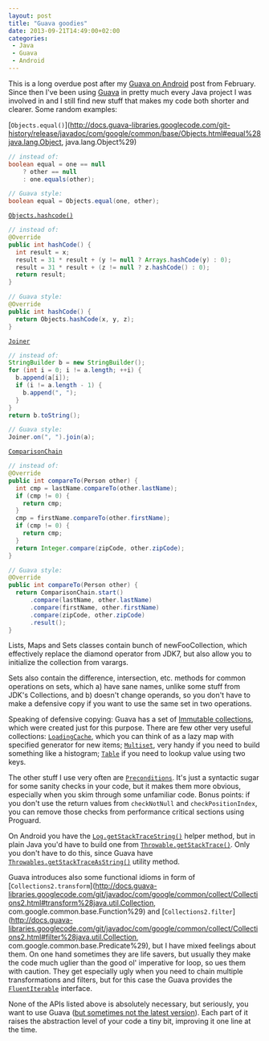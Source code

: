 ```yaml
---
layout: post
title: "Guava goodies"
date: 2013-09-21T14:49:00+02:00
categories:
 - Java
 - Guava
 - Android
---
```


This is a long overdue post after my [Guava on Android](/blog/2013/02/20/guava-on-android) post from February. Since then I've been using [Guava](https://code.google.com/p/guava-libraries/) in pretty much every Java project I was involved in and I still find new stuff that makes my code both shorter and clearer. Some random examples:

[`Objects.equal()`](http://docs.guava-libraries.googlecode.com/git-history/release/javadoc/com/google/common/base/Objects.html#equal%28java.lang.Object, java.lang.Object%29)
``` java
// instead of:
boolean equal = one == null
    ? other == null
    : one.equals(other);

// Guava style:
boolean equal = Objects.equal(one, other);
```

[`Objects.hashcode()`](http://docs.guava-libraries.googlecode.com/git-history/release/javadoc/com/google/common/base/Objects.html#hashCode%28java.lang.Object...%29)
``` java
// instead of:
@Override
public int hashCode() {
  int result = x;
  result = 31 * result + (y != null ? Arrays.hashCode(y) : 0);
  result = 31 * result + (z != null ? z.hashCode() : 0);
  return result;
}

// Guava style:
@Override
public int hashCode() {
  return Objects.hashCode(x, y, z);
}
```

[`Joiner`](http://docs.guava-libraries.googlecode.com/git-history/release/javadoc/com/google/common/base/Joiner.html)
``` java
// instead of:
StringBuilder b = new StringBuilder();
for (int i = 0; i != a.length; ++i) {
  b.append(a[i]);
  if (i != a.length - 1) {
    b.append(", ");
  }
}
return b.toString();

// Guava style:
Joiner.on(", ").join(a);
```

[`ComparisonChain`](http://docs.guava-libraries.googlecode.com/git-history/release/javadoc/com/google/common/collect/ComparisonChain.html)
``` java
// instead of:
@Override
public int compareTo(Person other) {
  int cmp = lastName.compareTo(other.lastName);
  if (cmp != 0) {
    return cmp;
  }
  cmp = firstName.compareTo(other.firstName);
  if (cmp != 0) {
    return cmp;
  }
  return Integer.compare(zipCode, other.zipCode);
}

// Guava style:
@Override
public int compareTo(Person other) {
  return ComparisonChain.start()
      .compare(lastName, other.lastName)
      .compare(firstName, other.firstName)
      .compare(zipCode, other.zipCode)
      .result();
}
```

Lists, Maps and Sets classes contain bunch of newFooCollection, which effectively replace the diamond operator from JDK7, but also allow you to initialize the collection from varargs.

Sets also contain the difference, intersection, etc. methods for common operations on sets, which a) have sane names, unlike some stuff from JDK's Collections, and b) doesn't change operands, so you don't have to make a defensive copy if you want to use the same set in two operations.

Speaking of defensive copying: Guava has a set of [Immutable collections](https://code.google.com/p/guava-libraries/wiki/ImmutableCollectionsExplained), which were created just for this purpose. There are few other very useful collections: [`LoadingCache`](http://docs.guava-libraries.googlecode.com/git/javadoc/com/google/common/cache/LoadingCache.html), which you can think of as a lazy map with specified generator for new items; [`Multiset`](http://docs.guava-libraries.googlecode.com/git/javadoc/com/google/common/collect/Multiset.html), very handy if you need to build something like a histogram; [`Table`](http://docs.guava-libraries.googlecode.com/git/javadoc/com/google/common/collect/Table.html) if you need to lookup value using two keys.

The other stuff I use very often are [`Preconditions`](http://docs.guava-libraries.googlecode.com/git/javadoc/com/google/common/base/Preconditions.html). It's just a syntactic sugar for some sanity checks in your code, but it makes them more obvious, especially when you skim through some unfamiliar code. Bonus points: if you don't use the return values from `checkNotNull` and `checkPositionIndex`, you can remove those checks from performance critical sections using Proguard.

On Android you have the [`Log.getStackTraceString()`](http://developer.android.com/reference/android/util/Log.html#getStackTraceString%28java.lang.Throwable%29) helper method, but in plain Java you'd have to build one from [`Throwable.getStackTrace()`](http://developer.android.com/reference/java/lang/Throwable.html#getStackTrace%28%29). Only you don't have to do this, since Guava have [`Throwables.getStackTraceAsString()`](http://docs.guava-libraries.googlecode.com/git/javadoc/com/google/common/base/Throwables.html#getStackTraceAsString%28java.lang.Throwable%29) utility method.

Guava introduces also some functional idioms in form of [`Collections2.transform`](http://docs.guava-libraries.googlecode.com/git/javadoc/com/google/common/collect/Collections2.html#transform%28java.util.Collection, com.google.common.base.Function%29) and [`Collections2.filter`](http://docs.guava-libraries.googlecode.com/git/javadoc/com/google/common/collect/Collections2.html#filter%28java.util.Collection, com.google.common.base.Predicate%29), but I have mixed feelings about them. On one hand sometimes they are life savers, but usually they make the code much uglier than the good ol' imperative for loop, so ues them with caution. They get especially ugly when you need to chain multiple transformations and filters, but for this case the Guava provides the [`FluentIterable`](http://docs.guava-libraries.googlecode.com/git/javadoc/com/google/common/collect/FluentIterable.html) interface.

None of the APIs listed above is absolutely necessary, but seriously, you want to use Guava ([but sometimes not the latest version](/blog/2013/06/26/guava-and-minsdkversion)). Each part of it raises the abstraction level of your code a tiny bit, improving it one line at the time.
